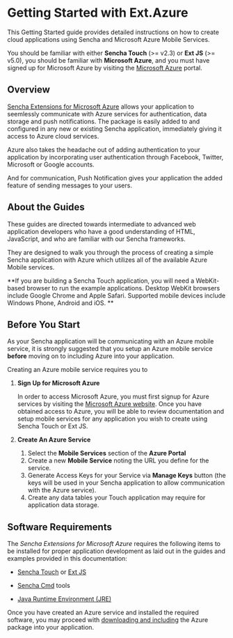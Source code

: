 Getting Started with Ext.Azure
=======
This Getting Started guide provides detailed instructions on how to create cloud applications using Sencha and Microsoft Azure Mobile Services.

You should be familiar with either **Sencha Touch** (>= v2.3) or **Ext JS** (>= v5.0), you should be familiar with **Microsoft Azure**,
and you must have signed up for Microsoft Azure by visiting the [Microsoft Azure](http://www.windowsazure.com) portal.

Overview
---

[Sencha Extensions for Microsoft Azure](https://market.sencha.com/extensions/sencha-touch-extensions-for-windows-azure)
allows your application to seemlessly communicate with Azure services for authentication, data storage and push notifications.
The package is easily added to and configured in any new or existing Sencha application, immediately giving it access to Azure cloud services.

Azure also takes the headache out of adding authentication to your application by incorporating user authentication
through Facebook, Twitter, Microsoft or Google accounts.

And for communication, Push Notification gives your application the added feature of sending messages to your users.


About the Guides
---

These guides are directed towards intermediate to advanced web application developers who have a good understanding of
HTML, JavaScript, and who are familiar with our Sencha frameworks.

They are designed to walk you through the process of creating a simple Sencha application with Azure which utilizes
all of the available Azure Mobile services.

**If you are building a Sencha Touch application, you will need a WebKit-based browser to run the example applications.
Desktop WebKit browsers include Google Chrome and Apple Safari. Supported mobile devices include Windows Phone, Android and iOS. **


Before You Start
---

As your Sencha application will be communicating with an Azure mobile service, it is strongly suggested that you
setup an Azure mobile service **before** moving on to including Azure into your application.

Creating an Azure mobile service requires you to 

1. **Sign Up for Microsoft Azure**

	In order to access Microsoft Azure, you must first signup for Azure services by visiting the [Microsoft Azure website](http://www.windowsazure.com).
	Once you have obtained access to Azure, you will be able to review documentation and setup mobile services for any
	application you wish to create using Sencha Touch or Ext JS.

2. **Create An Azure Service**

	1.	Select the **Mobile Services** section of the **Azure Portal**
	2.	Create a new **Mobile Service** noting the URL you define for the service.
	3.	Generate Access Keys for your Service via **Manage Keys** button (the keys will be used in your Sencha application
	    to allow communication with the Azure service).
	4.	Create any data tables your Touch application may require for application data storage.


Software Requirements
---
The *Sencha Extensions for Microsoft Azure* requires the following items to be installed for proper application
development as laid out in the guides and examples provided in this documentation:

- [Sencha Touch](http://pages.sencha.com/touch-for-azure.html) or [Ext JS](http://www.sencha.com/products/extjs/)

- [Sencha Cmd](http://www.sencha.com/products/sencha-cmd/download) tools

- [Java Runtime Environment (JRE)](http://www.oracle.com/technetwork/java/javase/downloads/index.html)


Once you have created an Azure service and installed the required software, you may proceed with
[downloading and including](#!/guide/including_azure) the Azure package into your application.